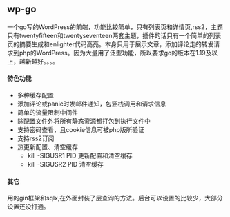 ## wp-go

一个go写的WordPress的前端，功能比较简单，只有列表页和详情页,rss2，主题只有twentyfifteen和twentyseventeen两套主题，插件的话只有一个简单的列表页的摘要生成和enlighter代码高亮。本身只用于展示文章，添加评论走的转发请求到php的WordPress。因为大量用了泛型功能，所以要求go的版本在1.19及以上，越新越好。。。。

#### 特色功能

- 多种缓存配置
- 添加评论或panic时发邮件通知，包涵栈调用和请求信息
- 简单的流量限制中间件
- 除配置文件外将所有静态资源都打包到执行文件中
- 支持密码查看，且cookie信息可被php版所验证
- 支持rss2订阅
- 热更新配置、清空缓存
  - kill -SIGUSR1 PID 更新配置和清空缓存
  - kill -SIGUSR2 PID 清空缓存

#### 其它
用的gin框架和sqlx,在外面封装了层查询的方法。后台可以设置的比较少，大部分设置还没打通。